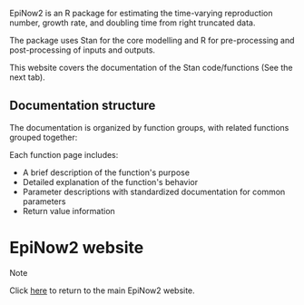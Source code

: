 EpiNow2 is an R package for estimating the time-varying reproduction number, growth rate, and doubling time from right truncated data.

The package uses Stan for the core modelling and R for pre-processing and post-processing of inputs and outputs.

This website covers the documentation of the Stan code/functions (See the next tab).

## Documentation structure

The documentation is organized by function groups, with related functions grouped together:

Each function page includes:

- A brief description of the function's purpose
- Detailed explanation of the function's behavior
- Parameter descriptions with standardized documentation for common parameters
- Return value information

# EpiNow2 website

> [!note]
> Click [here](https://epiforecasts.github.io/EpiNow2/) to return to the main EpiNow2 website.